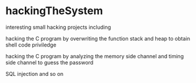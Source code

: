 # hackingTheSystem
interesting small hacking projects including

  hacking the C program by overwriting the function stack and heap to obtain shell code priviledge
  
  hacking the C program by analyzing the memory side channel and timing side channel to guess the password
  
  SQL injection and so on
